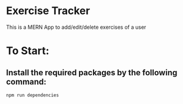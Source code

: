 # Exercise Tracker

This is a MERN App to add/edit/delete exercises of a user

# To Start:

## Install the required packages by the following command:

```
npm run dependencies
```
